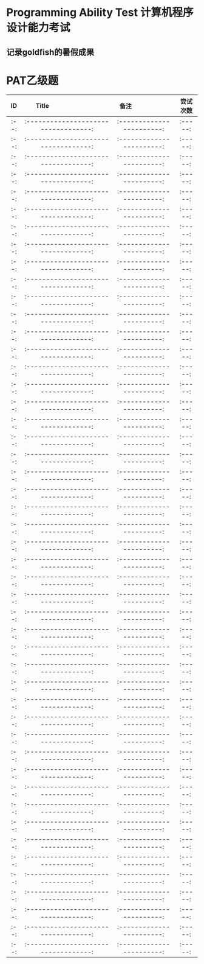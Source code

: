 Programming Ability Test 计算机程序设计能力考试
=
记录goldfish的暑假成果
-
# PAT乙级题

|  ID  | Title                                | 备注                       |尝试次数  |
| :--: | :----------------------------------: | :-----------------------: | :-----: |
| :--: | :----------------------------------: | :-----------------------: | :-----: |
| :--: | :----------------------------------: | :-----------------------: | :-----: |
| :--: | :----------------------------------: | :-----------------------: | :-----: |
| :--: | :----------------------------------: | :-----------------------: | :-----: |
| :--: | :----------------------------------: | :-----------------------: | :-----: |
| :--: | :----------------------------------: | :-----------------------: | :-----: |
| :--: | :----------------------------------: | :-----------------------: | :-----: |
| :--: | :----------------------------------: | :-----------------------: | :-----: |
| :--: | :----------------------------------: | :-----------------------: | :-----: |
| :--: | :----------------------------------: | :-----------------------: | :-----: |
| :--: | :----------------------------------: | :-----------------------: | :-----: |
| :--: | :----------------------------------: | :-----------------------: | :-----: |
| :--: | :----------------------------------: | :-----------------------: | :-----: |
| :--: | :----------------------------------: | :-----------------------: | :-----: |
| :--: | :----------------------------------: | :-----------------------: | :-----: |
| :--: | :----------------------------------: | :-----------------------: | :-----: |
| :--: | :----------------------------------: | :-----------------------: | :-----: |
| :--: | :----------------------------------: | :-----------------------: | :-----: |
| :--: | :----------------------------------: | :-----------------------: | :-----: |
| :--: | :----------------------------------: | :-----------------------: | :-----: |
| :--: | :----------------------------------: | :-----------------------: | :-----: |
| :--: | :----------------------------------: | :-----------------------: | :-----: |
| :--: | :----------------------------------: | :-----------------------: | :-----: |
| :--: | :----------------------------------: | :-----------------------: | :-----: |
| :--: | :----------------------------------: | :-----------------------: | :-----: |
| :--: | :----------------------------------: | :-----------------------: | :-----: |
| :--: | :----------------------------------: | :-----------------------: | :-----: |
| :--: | :----------------------------------: | :-----------------------: | :-----: |
| :--: | :----------------------------------: | :-----------------------: | :-----: |
| :--: | :----------------------------------: | :-----------------------: | :-----: |
| :--: | :----------------------------------: | :-----------------------: | :-----: |
| :--: | :----------------------------------: | :-----------------------: | :-----: |
| :--: | :----------------------------------: | :-----------------------: | :-----: |
| :--: | :----------------------------------: | :-----------------------: | :-----: |
| :--: | :----------------------------------: | :-----------------------: | :-----: |
| :--: | :----------------------------------: | :-----------------------: | :-----: |
| :--: | :----------------------------------: | :-----------------------: | :-----: |
| :--: | :----------------------------------: | :-----------------------: | :-----: |
| :--: | :----------------------------------: | :-----------------------: | :-----: |
| :--: | :----------------------------------: | :-----------------------: | :-----: |
| :--: | :----------------------------------: | :-----------------------: | :-----: |
| :--: | :----------------------------------: | :-----------------------: | :-----: |
| :--: | :----------------------------------: | :-----------------------: | :-----: |
| :--: | :----------------------------------: | :-----------------------: | :-----: |
| :--: | :----------------------------------: | :-----------------------: | :-----: |
| :--: | :----------------------------------: | :-----------------------: | :-----: |
| :--: | :----------------------------------: | :-----------------------: | :-----: |
| :--: | :----------------------------------: | :-----------------------: | :-----: |
